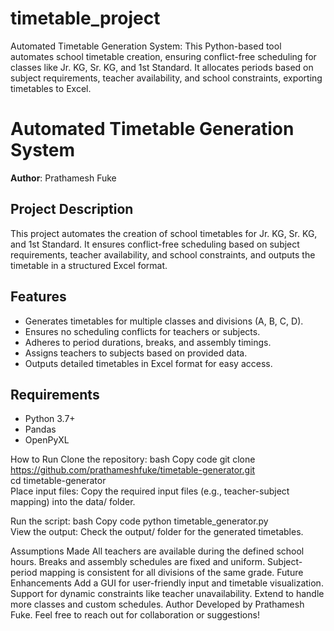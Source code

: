 # timetable_project
Automated Timetable Generation System: This Python-based tool automates school timetable creation, ensuring conflict-free scheduling for classes like Jr. KG, Sr. KG, and 1st Standard. It allocates periods based on subject requirements, teacher availability, and school constraints, exporting timetables to Excel.
# Automated Timetable Generation System

**Author**: Prathamesh Fuke  

## Project Description  
This project automates the creation of school timetables for Jr. KG, Sr. KG, and 1st Standard. It ensures conflict-free scheduling based on subject requirements, teacher availability, and school constraints, and outputs the timetable in a structured Excel format.  

## Features  
- Generates timetables for multiple classes and divisions (A, B, C, D).  
- Ensures no scheduling conflicts for teachers or subjects.  
- Adheres to period durations, breaks, and assembly timings.  
- Assigns teachers to subjects based on provided data.  
- Outputs detailed timetables in Excel format for easy access.  

## Requirements  
- Python 3.7+  
- Pandas  
- OpenPyXL  

How to Run
Clone the repository:
bash
Copy code
git clone https://github.com/prathameshfuke/timetable-generator.git  
cd timetable-generator  
Place input files:
Copy the required input files (e.g., teacher-subject mapping) into the data/ folder.

Run the script:
bash
Copy code
python timetable_generator.py  
View the output:
Check the output/ folder for the generated timetables.

Assumptions Made
All teachers are available during the defined school hours.
Breaks and assembly schedules are fixed and uniform.
Subject-period mapping is consistent for all divisions of the same grade.
Future Enhancements
Add a GUI for user-friendly input and timetable visualization.
Support for dynamic constraints like teacher unavailability.
Extend to handle more classes and custom schedules.
Author
Developed by Prathamesh Fuke.
Feel free to reach out for collaboration or suggestions!
